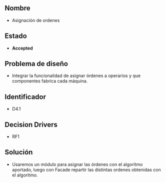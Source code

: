 
## Nombre
* Asignación de ordenes

## Estado
* **Accepted**

## Problema de diseño 

* Integrar la funcionalidad de asignar órdenes a operarios y que componentes fabrica cada máquina.

## Identificador 

* D4.1

## Decision Drivers
* RF1

## Solución 
* Usaremos un módulo para asignar las órdenes con el algoritmo aportado, luego con Facade repartir las distintas ordenes obtenidas con el algoritmo.

